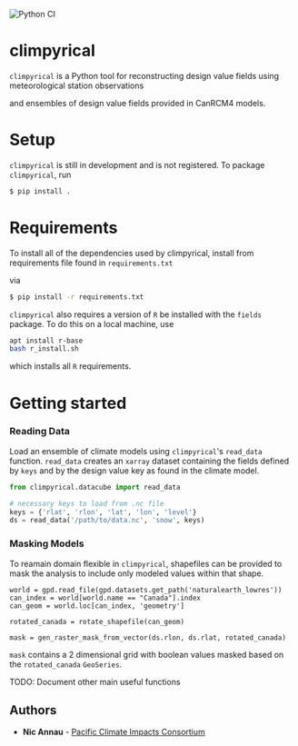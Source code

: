 ![Python CI](https://github.com/pacificclimate/climpyrical/workflows/Python%20CI/badge.svg)
# climpyrical

`climpyrical` is a Python tool for reconstructing design value fields using meteorological station observations 

and ensembles of design value fields provided in CanRCM4 models.

# Setup

`climpyrical` is still in development and is not registered. To package `climpyrical`, run
```bash
$ pip install .
```

# Requirements
To install all of the dependencies used by climpyrical, install from requirements file found in `requirements.txt`

via 

```bash
$ pip install -r requirements.txt
```

`climpyrical` also requires a version of `R` be installed with the `fields` package. To do this on a local machine, use

```bash
apt install r-base 
bash r_install.sh
```

which installs all `R` requirements.

# Getting started
### Reading Data
Load an ensemble of climate models using `climpyrical`'s `read_data` function. `read_data` creates an `xarray` dataset containing the fields defined by `keys` and by the design value key as found in the climate model.
```python
from climpyrical.datacube import read_data

# necessary keys to load from .nc file
keys = {'rlat', 'rlon', 'lat', 'lon', 'level'}
ds = read_data('/path/to/data.nc', 'snow', keys)
```

### Masking Models
To reamain domain flexible in `climpyrical`, shapefiles can be provided to mask the analysis to include only modeled values within that shape.

```python3
world = gpd.read_file(gpd.datasets.get_path('naturalearth_lowres'))
can_index = world[world.name == "Canada"].index
can_geom = world.loc[can_index, 'geometry']

rotated_canada = rotate_shapefile(can_geom)

mask = gen_raster_mask_from_vector(ds.rlon, ds.rlat, rotated_canada)
```

`mask` contains a 2 dimensional grid with boolean values masked based on the `rotated_canada` `GeoSeries`.

TODO:
Document other main useful functions

## Authors
* **Nic Annau** - [Pacific Climate Impacts Consortium](https://www.pacificclimate.org/)
